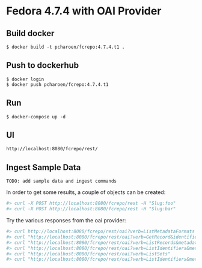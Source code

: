 # Fedora 4.7.4 with OAI Provider

## Build docker
```shell
$ docker build -t pcharoen/fcrepo:4.7.4.t1 .
```

## Push to dockerhub
```shell
$ docker login
$ docker push pcharoen/fcrepo:4.7.4.t1
```
## Run 
```shell
$ docker-compose up -d
```

## UI
```shell
http://localhost:8080/fcrepo/rest/
```

## Ingest Sample Data
```shell
TODO: add sample data and ingest commands
```

In order to get some results, a couple of objects can be created:

```bash
#> curl -X POST http://localhost:8080/fcrepo/rest -H "Slug:foo"
#> curl -X POST http://localhost:8080/fcrepo/rest -H "Slug:bar"
```

Try the various responses from the oai provider:

```bash
#> curl http://localhost:8080/fcrepo/rest/oai?verb=ListMetadataFormats
#> curl "http://localhost:8080/fcrepo/rest/oai?verb=GetRecord&identifier=MyObject&metadataPrefix=oai_dc"
#> curl "http://localhost:8080/fcrepo/rest/oai?verb=ListRecords&metadataPrefix=oai_dc"
#> curl "http://localhost:8080/fcrepo/rest/oai?verb=ListIdentifiers&metadataPrefix=oai_dc"
#> curl "http://localhost:8080/fcrepo/rest/oai?verb=ListSets"
#> curl "http://localhost:8080/fcrepo/rest/oai?verb=ListIdentifiers&metadataPrefix=oai_dc&set=MyOAISet"
```
